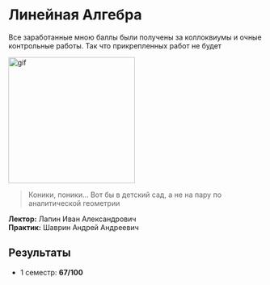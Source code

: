 # Линейная Алгебра

Все заработанные мною баллы были получены за коллоквиумы и очные контрольные работы. Так что прикрепленных работ не будет

<img alt="gif" src="https://media1.tenor.com/m/ToVHf3jGLMsAAAAd/anime-dr-stone.gif" height="250">

> Коники, поники... Вот бы в детский сад, а не на пару по аналитической геометрии

**Лектор:** Лапин Иван Александрович <br>
**Практик:** Шаврин Андрей Андреевич

## Результаты

- 1 семестр: **67/100**
